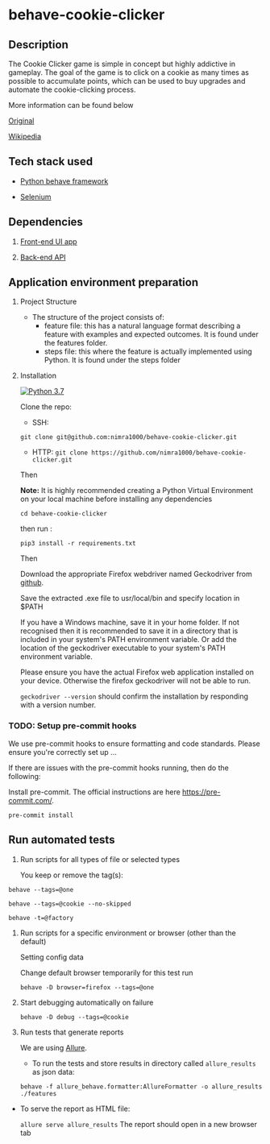 # behave-cookie-clicker

##  Description

 The Cookie Clicker game is simple in concept but highly addictive in gameplay. The goal of the game is to click on a cookie as many times as possible to accumulate points, which can be used to buy upgrades and automate the cookie-clicking process.

More information can be found below

[Original](https://orteil.dashnet.org/cookieclicker/)

[Wikipedia](https://en.wikipedia.org/wiki/Cookie_Clickern)

## Tech stack used

- [Python behave framework](https://behave.readthedocs.io/en/stable/)

- [Selenium](https://www.selenium.dev/)

## Dependencies

1. [Front-end UI app](https://seun-akinbode-2022-09-29.cookieclickertechtest.airelogic.com/)

2. [Back-end API](https://example.com)


##  Application environment preparation

1. Project Structure

   - The structure of the project consists of:
     - feature file: this has a natural language format describing a feature with examples and expected outcomes. It
       is found under the features folder.
     - steps file: this where the feature is actually implemented using Python. It is found under the steps folder


3. Installation

   [![Python 3.7](https://img.shields.io/badge/python-3.7-blue.svg)](https://www.python.org/downloads/release/python-370/)

   Clone the repo:

   - SSH:

    ```git clone git@github.com:nimra1000/behave-cookie-clicker.git```

   - HTTP:
    ```git clone https://github.com/nimra1000/behave-cookie-clicker.git```

   Then

   **Note:** It is highly recommended creating a Python Virtual Environment on your local machine before installing any
   dependencies

   ```cd behave-cookie-clicker```

   then run :

   ```pip3 install -r requirements.txt```

   Then

   Download the appropriate Firefox webdriver named Geckodriver
   from [github](https://github.com/mozilla/geckodriver/releases).

   Save the extracted .exe file to usr/local/bin and specify location in $PATH

   If you have a Windows machine, save it in your home folder. If not recognised then
   it is recommended to save it in a directory that is included in your system's PATH environment variable.
   Or add the location of the geckodriver executable to your system's PATH environment variable.

   Please ensure you have the actual Firefox web application installed on your device.
   Otherwise the firefox geckodriver will not be able to run.

   ```geckodriver --version``` should confirm the installation by responding with a version number.

### TODO: Setup pre-commit hooks

We use pre-commit hooks to ensure formatting and code standards. Please ensure you're correctly set up ...

  If there are issues with the pre-commit hooks running, then do the following:

  Install pre-commit. The official instructions are here https://pre-commit.com/.

 ```pre-commit install```

##  Run automated tests

1. Run scripts for all types of file or selected types

   You keep or remove the tag(s):

 ```behave --tags=@one```

 ```behave --tags=@cookie --no-skipped```

 ```behave -t=@factory```


1. Run scripts for a specific environment or browser (other than the default)

   Setting config data

   Change default browser temporarily for this test run

   ```behave -D browser=firefox --tags=@one```


2. Start debugging automatically on failure

   ```behave -D debug --tags=@cookie```

3. Run tests that generate reports

   We are using [Allure](https://docs.qameta.io/allure/#_behave).

   - To run the tests and store results in directory called `allure_results` as json data:
   
   ```behave -f allure_behave.formatter:AllureFormatter -o allure_results ./features```

- To serve the report as HTML file:

  ```allure serve allure_results```
  The report should open in a new browser tab
